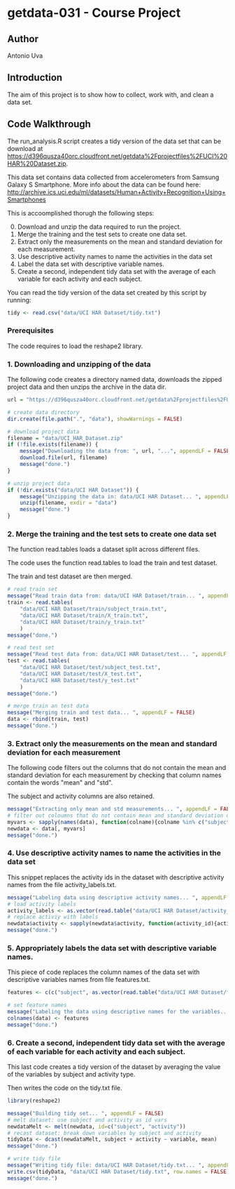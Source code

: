 # getdata-031 - Course Project

## Author

Antonio Uva


## Introduction
The aim of this project is to show how to collect, work with, and clean a data set.


## Code Walkthrough
The run_analysis.R script creates a tidy version of the data set that can be download at https://d396qusza40orc.cloudfront.net/getdata%2Fprojectfiles%2FUCI%20HAR%20Dataset.zip.

This data set contains data collected from accelerometers from Samsung Galaxy S Smartphone. More info about the data can be found here: 
http://archive.ics.uci.edu/ml/datasets/Human+Activity+Recognition+Using+Smartphones

This is accoomplished thorugh the following steps:

0. Download and unzip the data required to run the project.
1. Merge the training and the test sets to create one data set.
2. Extract only the measurements on the mean and standard deviation for each measurement. 
3. Use descriptive activity names to name the activities in the data set
4. Label the data set with descriptive variable names. 
5. Create a second, independent tidy data set with the average of each variable for each activity and each subject.


You can read the tidy version of the data set created by this script by running:

```R
tidy <- read.csv("data/UCI HAR Dataset/tidy.txt")

```



### Prerequisites  
The code requires to load the reshape2 library.


### 1. Downloading and unzipping of the data 

The following code creates a directory named data, downloads the zipped project data and then unzips the archive in the data dir.

```R
url = "https://d396qusza40orc.cloudfront.net/getdata%2Fprojectfiles%2FUCI%20HAR%20Dataset.zip"

# create data directory 
dir.create(file.path(".", "data"), showWarnings = FALSE)

# download project data
filename = "data/UCI_HAR_Dataset.zip"
if (!file.exists(filename)) {
    message("Downloading the data from: ", url, "...", appendLF = FALSE)
    download.file(url, filename)
    message("done.")
}

# unzip project data
if (!dir.exists("data/UCI HAR Dataset")) { 
    message("Unzipping the data in: data/UCI HAR Dataset... ", appendLF = FALSE)
    unzip(filename, exdir = "data")
    message("done.")
}

```


### 2. Merge the training and the test sets to create one data set

The function read.tables loads a dataset split across different files.

The code uses the function read.tables to load the train and test dataset.

The train and test dataset are then merged.

```R
# read train set
message("Read train data from: data/UCI HAR Dataset/train... ", appendLF = FALSE)
train <- read.tables(
    "data/UCI HAR Dataset/train/subject_train.txt",
    "data/UCI HAR Dataset/train/X_train.txt",
    "data/UCI HAR Dataset/train/y_train.txt"
    )
message("done.")

# read test set
message("Read test data from: data/UCI HAR Dataset/test... ", appendLF = FALSE)
test <- read.tables(
    "data/UCI HAR Dataset/test/subject_test.txt",
    "data/UCI HAR Dataset/test/X_test.txt",
    "data/UCI HAR Dataset/test/y_test.txt"
    )
message("done.")

# merge train an test data
message("Merging train and test data... ", appendLF = FALSE)
data <- rbind(train, test)
message("done.")
```


### 3. Extract only the measurements on the mean and standard deviation for each measurement

The following code filters out the columns that do not contain the mean and standard deviation for each measurement by checking that column names contain the words "mean" and "std".

The subject and activity columns are also retained.

```R
message("Extracting only mean and std measurements... ", appendLF = FALSE)
# filter out coloumns that do not contain mean and standard deviation of each measurement.
myvars <- sapply(names(data), function(colname){colname %in% c("subject", "activity") || grepl("mean", tolower(colname)) || grepl("std", tolower(colname))}, USE.NAMES = FALSE)
newdata <- data[, myvars]
message("done.")
```


### 4. Use descriptive activity names to name the activities in the data set

This snippet replaces the activity ids in the dataset with descriptive activity names from the file activity_labels.txt.

```R
message("Labeling data using descriptive activity names... ", appendLF = FALSE)
# load activity labels
activity_labels <- as.vector(read.table("data/UCI HAR Dataset/activity_labels.txt")$V2)
# replace activiy with labels
newdata$activity <- sapply(newdata$activity, function(activity_id){activity_labels[activity_id]})
message("done.")
```


### 5. Appropriately labels the data set with descriptive variable names.

This piece of code replaces the column names of the data set with descriptive variables names from file features.txt.

```R
features <- c(c("subject", as.vector(read.table("data/UCI HAR Dataset/features.txt")$V2)), "activity")

# set feature names
message("Labeling the data using descriptive names for the variables... ", appendLF = FALSE)
colnames(data) <- features
message("done.")
```

### 6. Create a second, independent tidy data set with the average of each variable for each activity and each subject.

This last code creates a tidy version of the dataset by averaging the value of the variables by subject and activity type.

Then writes the code on the tidy.txt file.

```R
library(reshape2)

message("Building tidy set... ", appendLF = FALSE)
# melt dataset: use subject and activity as id vars
newdataMelt <- melt(newdata, id=c("subject", "activity"))
# recast dataset: break down variables by subject and activity
tidyData <- dcast(newdataMelt, subject + activity ~ variable, mean)
message("done.")

# write tidy file
message("Writing tidy file: data/UCI HAR Dataset/tidy.txt... ", appendLF = FALSE) 
write.csv(tidyData, "data/UCI HAR Dataset/tidy.txt", row.names = FALSE)
message("done.")
```
